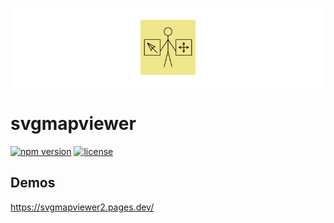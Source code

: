 ![logo](/logo-wide.svg)

# svgmapviewer

<p>
  <a href="https://www.npmjs.com/package/svgmapviewer"><img src="https://img.shields.io/npm/v/svgmapviewer" alt="npm version" /></a>
  <a href="https://github.com/DaijiMaps/svgmapviewer/blob/main/LICENSE"><img src="https://img.shields.io/github/license/DaijiMaps/svgmapviewer" alt="license" /></a>
</p>

## Demos

https://svgmapviewer2.pages.dev/

